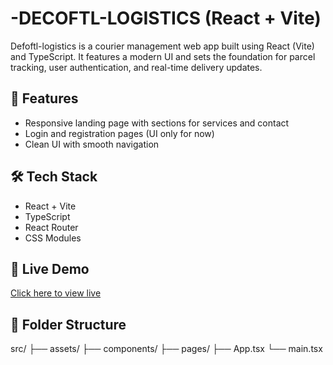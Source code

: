# -DECOFTL-LOGISTICS  (React + Vite)

Defoftl-logistics is a courier management web app built using React (Vite) and TypeScript. It features a modern UI and sets the foundation for parcel tracking, user authentication, and real-time delivery updates.

## 🚀 Features
- Responsive landing page with sections for services and contact
- Login and registration pages (UI only for now)
- Clean UI with smooth navigation

## 🛠 Tech Stack
- React + Vite
- TypeScript
- React Router
- CSS Modules

## 🔗 Live Demo
[Click here to view live](https://your-deployed-link.com)

## 📁 Folder Structure
src/
├── assets/
├── components/
├── pages/
├── App.tsx
└── main.tsx
